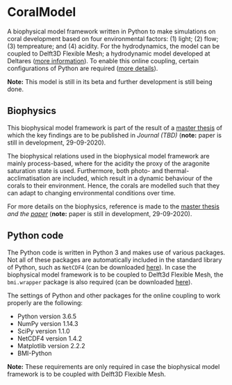 # CoralModel
A biophysical model framework written in Python to make simulations on coral development based on four environmental factors: (1) light; (2) flow; (3) tempreature; and (4) acidity. For the hydrodynamics, the model can be coupled to Delft3D Flexible Mesh; a hydrodynamic model developed at Deltares ([more information](https://oss.deltares.nl/web/delft3dfm)). To enable this online coupling, certain configurations of Python are required ([more details](#python-code)).

**Note:** This model is still in its beta and further development is still being done.

## Biophysics <a name="biophsics"></a>
This biophysical model framework is part of the result of a [master thesis](https://repository.tudelft.nl/islandora/object/uuid%3Ae211380e-3f92-4afe-b371-f1e87b0c3bbd?collection=education) of which the key findings are to be published in *Journal (TBD)* (**note:** paper is still in development, 29-09-2020).

The biophysical relations used in the biophysical model framework are mainly process-based, where for the acidity the proxy of the aragonite saturation state is used. Furthermore, both photo- and thermal-acclimatisation are included, which result in a dynamic behaviour of the corals to their environment. Hence, the corals are modelled such that they can adapt to changing environmental conditions over time.

For more details on the biophysics, reference is made to the [master thesis](https://repository.tudelft.nl/islandora/object/uuid%3Ae211380e-3f92-4afe-b371-f1e87b0c3bbd?collection=education) *and the [paper]()* (**note:** paper is still in development, 29-09-2020).

## Python code <a name="python-code"></a>
The Python code is written in Python 3 and makes use of various packages. Not all of these packages are automatically included in the standard library of Python, such as `NetCDF4` (can be downloaded [here](http://www.ldf.uci.edu/~gohlke/pythonlibs/#netcdf4)). In case the biophysical model framework is to be coupled to Delft3d Flexible Mesh, the `bmi.wrapper` package is also required (can be downloaded [here](https://github.com/openearth/bmi-python)).

The settings of Python and other packages for the online coupling to work properly are the following:
* Python version 3.6.5
* NumPy version 1.14.3
* SciPy version 1.1.0
* NetCDF4 version 1.4.2
* Matplotlib version 2.2.2
* BMI-Python

**Note:** These requirements are only required in case the biophysical model framework is to be coupled with Delft3D Flexible Mesh.
